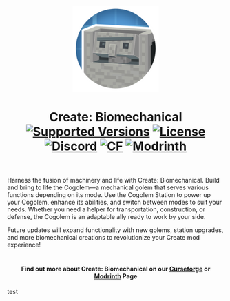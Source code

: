 <p align="center"><img src="./.idea/logo.png" alt="Logo" width="200"></p>
<h1 align="center">Create: Biomechanical  <br>
	<a href="https://www.curseforge.com/minecraft/mc-mods/create-biomechanical/files"><img src="https://img.shields.io/badge/Available_for-Neoforge 1.21.1-darkred" alt="Supported Versions"></a>
	<a href="https://github.com/TheGasMan2/create-biomechanical/blob/main/LICENCE"><img src="https://img.shields.io/github/license/Creators-of-Create/Create?style=flat&color=900c3f" alt="License"></a>
	<a href="https://discord.gg/Gz9SHZTGT7"><img src="https://img.shields.io/discord/1341913190992187414?color=5865f2&label=Discord&style=flat" alt="Discord"></a>
	<a href="https://www.curseforge.com/minecraft/mc-mods/create-biomechanical"><img src="http://cf.way2muchnoise.eu/1204064.svg" alt="CF"></a>
    <a href="https://modrinth.com/project/create-biomechanical"><img src="https://img.shields.io/modrinth/dt/create-biomechanical?logo=modrinth&label=&suffix=%20&style=flat&color=242629&labelColor=5ca424&logoColor=1c1c1c" alt="Modrinth"></a>
    <br><br>
</h1>

<p>Harness the fusion of machinery and life with Create: Biomechanical. Build and bring to life the Cogolem—a mechanical golem that serves various functions depending on its mode. Use the Cogolem Station to power up your Cogolem, enhance its abilities, and switch between modes to suit your needs. Whether you need a helper for transportation, construction, or defense, the Cogolem is an adaptable ally ready to work by your side.</p>
<p>Future updates will expand functionality with new golems, station upgrades, and more biomechanical creations to revolutionize your Create mod experience!</p>

<h1></h1>
<h4 align="center">Find out more about Create: Biomechanical on our <a href="https://www.curseforge.com/minecraft/mc-mods/create-biomechanical">Curseforge</a> or <a href="https://modrinth.com/project/create-biomechanical">Modrinth</a> Page</h4>
test
